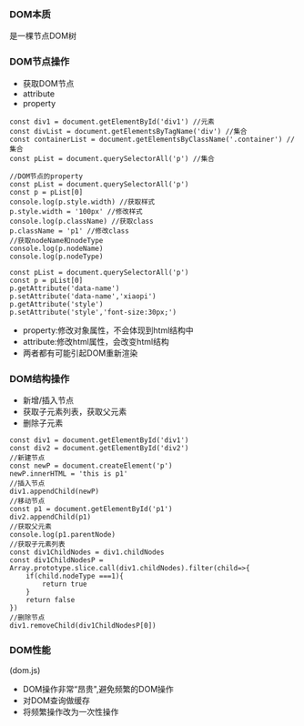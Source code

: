 ### DOM本质
是一棵节点DOM树

### DOM节点操作
* 获取DOM节点
* attribute
* property
  
```
const div1 = document.getElementById('div1') //元素
const divList = document.getElementsByTagName('div') //集合
const containerList = document.getElementsByClassName('.container') //集合
const pList = document.querySelectorAll('p') //集合
```
```
//DOM节点的property
const pList = document.querySelectorAll('p')
const p = pList[0]
console.log(p.style.width) //获取样式
p.style.width = '100px' //修改样式
console.log(p.className) //获取class
p.className = 'p1' //修改class
//获取nodeName和nodeType
console.log(p.nodeName)
console.log(p.nodeType)
```

```
const pList = document.querySelectorAll('p')
const p = pList[0]
p.getAttribute('data-name')
p.setAttribute('data-name','xiaopi')
p.getAttribute('style')
p.setAttribute('style','font-size:30px;')
```
* property:修改对象属性，不会体现到html结构中
* attribute:修改html属性，会改变html结构
* 两者都有可能引起DOM重新渲染
  
### DOM结构操作
* 新增/插入节点
* 获取子元素列表，获取父元素
* 删除子元素

```
const div1 = document.getElementById('div1')
const div2 = document.getElementById('div2')
//新建节点
const newP = document.createElement('p')
newP.innerHTML = 'this is p1'
//插入节点
div1.appendChild(newP)
//移动节点
const p1 = document.getElementById('p1')
div2.appendChild(p1)
//获取父元素
console.log(p1.parentNode)
//获取子元素列表
const div1ChildNodes = div1.childNodes
const div1ChildNodesP = Array.prototype.slice.call(div1.childNodes).filter(child=>{
    if(child.nodeType ===1){
        return true
    }
    return false
})
//删除节点
div1.removeChild(div1ChildNodesP[0])
```
### DOM性能
(dom.js)
* DOM操作非常“昂贵",避免频繁的DOM操作
* 对DOM查询做缓存
* 将频繁操作改为一次性操作